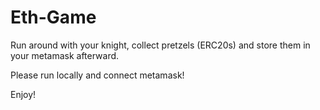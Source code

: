 # Eth-Game

Run around with your knight, collect pretzels (ERC20s) and store them in your metamask afterward.

Please run locally and connect metamask!

Enjoy!
